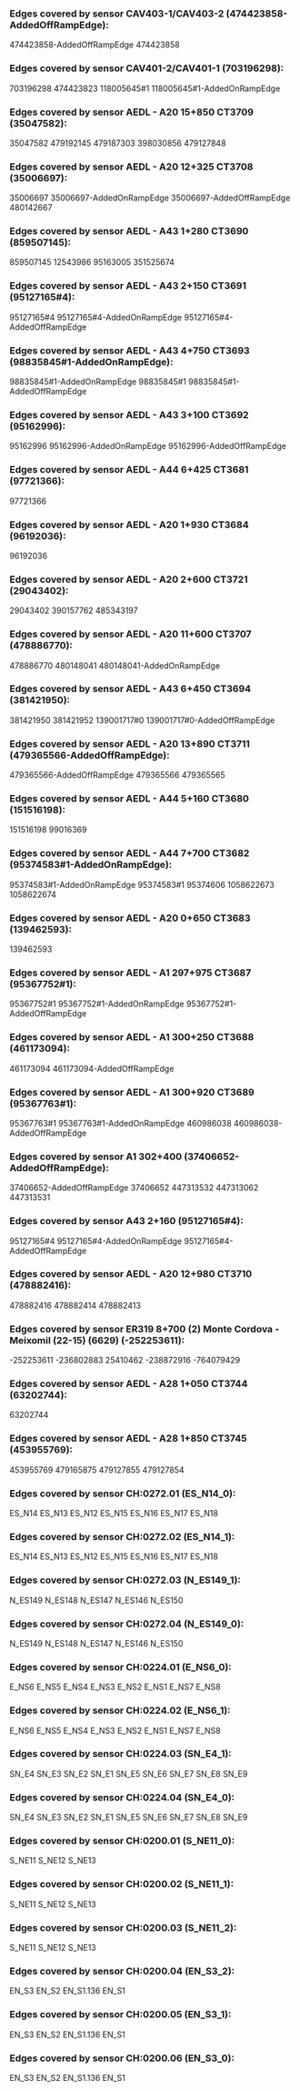### Edges covered by sensor CAV403-1/CAV403-2 (474423858-AddedOffRampEdge):
474423858-AddedOffRampEdge
474423858

### Edges covered by sensor CAV401-2/CAV401-1 (703196298):
703196298
474423823
118005645#1
118005645#1-AddedOnRampEdge

### Edges covered by sensor AEDL - A20 15+850 CT3709 (35047582):
35047582
479192145
479187303
398030856
479127848

### Edges covered by sensor AEDL - A20 12+325 CT3708 (35006697):
35006697
35006697-AddedOnRampEdge
35006697-AddedOffRampEdge
480142667

### Edges covered by sensor AEDL - A43 1+280 CT3690 (859507145):
859507145
12543986
95163005
351525674

### Edges covered by sensor AEDL - A43 2+150 CT3691 (95127165#4):
95127165#4
95127165#4-AddedOnRampEdge
95127165#4-AddedOffRampEdge

### Edges covered by sensor AEDL - A43 4+750 CT3693 (98835845#1-AddedOnRampEdge):
98835845#1-AddedOnRampEdge
98835845#1
98835845#1-AddedOffRampEdge

### Edges covered by sensor AEDL - A43 3+100 CT3692 (95162996):
95162996
95162996-AddedOnRampEdge
95162996-AddedOffRampEdge

### Edges covered by sensor AEDL - A44 6+425 CT3681 (97721366):
97721366

### Edges covered by sensor AEDL - A20 1+930 CT3684 (96192036):
96192036

### Edges covered by sensor AEDL - A20 2+600 CT3721 (29043402):
29043402
390157762
485343197

### Edges covered by sensor AEDL - A20 11+600 CT3707 (478886770):
478886770
480148041
480148041-AddedOnRampEdge

### Edges covered by sensor AEDL - A43 6+450 CT3694 (381421950):
381421950
381421952
139001717#0
139001717#0-AddedOffRampEdge

### Edges covered by sensor AEDL - A20 13+890 CT3711 (479365566-AddedOffRampEdge):
479365566-AddedOffRampEdge
479365566
479365565

### Edges covered by sensor AEDL - A44 5+160 CT3680 (151516198):
151516198
99016369

### Edges covered by sensor AEDL - A44 7+700 CT3682 (95374583#1-AddedOnRampEdge):
95374583#1-AddedOnRampEdge
95374583#1
95374606
1058622673
1058622674

### Edges covered by sensor AEDL - A20 0+650 CT3683 (139462593):
139462593

### Edges covered by sensor AEDL - A1 297+975 CT3687 (95367752#1):
95367752#1
95367752#1-AddedOnRampEdge
95367752#1-AddedOffRampEdge

### Edges covered by sensor AEDL - A1 300+250 CT3688 (461173094):
461173094
461173094-AddedOffRampEdge

### Edges covered by sensor AEDL - A1 300+920 CT3689 (95367763#1):
95367763#1
95367763#1-AddedOnRampEdge
460986038
460986038-AddedOffRampEdge

### Edges covered by sensor A1 302+400 (37406652-AddedOffRampEdge):
37406652-AddedOffRampEdge
37406652
447313532
447313062
447313531

### Edges covered by sensor A43 2+160 (95127165#4):
95127165#4
95127165#4-AddedOnRampEdge
95127165#4-AddedOffRampEdge

### Edges covered by sensor AEDL - A20 12+980 CT3710 (478882416):
478882416
478882414
478882413

### Edges covered by sensor ER319 8+700 (2) Monte Cordova - Meixomil (22-15) (6629) (-252253611):
-252253611
-236802883
25410462
-238872916
-764079429

### Edges covered by sensor AEDL - A28 1+050 CT3744 (63202744):
63202744

### Edges covered by sensor AEDL - A28 1+850 CT3745 (453955769):
453955769
479165875
479127855
479127854

### Edges covered by sensor CH:0272.01 (ES_N14_0):
ES_N14
ES_N13
ES_N12
ES_N15
ES_N16
ES_N17
ES_N18

### Edges covered by sensor CH:0272.02 (ES_N14_1):
ES_N14
ES_N13
ES_N12
ES_N15
ES_N16
ES_N17
ES_N18

### Edges covered by sensor CH:0272.03 (N_ES149_1):
N_ES149
N_ES148
N_ES147
N_ES146
N_ES150

### Edges covered by sensor CH:0272.04 (N_ES149_0):
N_ES149
N_ES148
N_ES147
N_ES146
N_ES150

### Edges covered by sensor CH:0224.01 (E_NS6_0):
E_NS6
E_NS5
E_NS4
E_NS3
E_NS2
E_NS1
E_NS7
E_NS8

### Edges covered by sensor CH:0224.02 (E_NS6_1):
E_NS6
E_NS5
E_NS4
E_NS3
E_NS2
E_NS1
E_NS7
E_NS8

### Edges covered by sensor CH:0224.03 (SN_E4_1):
SN_E4
SN_E3
SN_E2
SN_E1
SN_E5
SN_E6
SN_E7
SN_E8
SN_E9

### Edges covered by sensor CH:0224.04 (SN_E4_0):
SN_E4
SN_E3
SN_E2
SN_E1
SN_E5
SN_E6
SN_E7
SN_E8
SN_E9

### Edges covered by sensor CH:0200.01 (S_NE11_0):
S_NE11
S_NE12
S_NE13

### Edges covered by sensor CH:0200.02 (S_NE11_1):
S_NE11
S_NE12
S_NE13

### Edges covered by sensor CH:0200.03 (S_NE11_2):
S_NE11
S_NE12
S_NE13

### Edges covered by sensor CH:0200.04 (EN_S3_2):
EN_S3
EN_S2
EN_S1.136
EN_S1

### Edges covered by sensor CH:0200.05 (EN_S3_1):
EN_S3
EN_S2
EN_S1.136
EN_S1

### Edges covered by sensor CH:0200.06 (EN_S3_0):
EN_S3
EN_S2
EN_S1.136
EN_S1